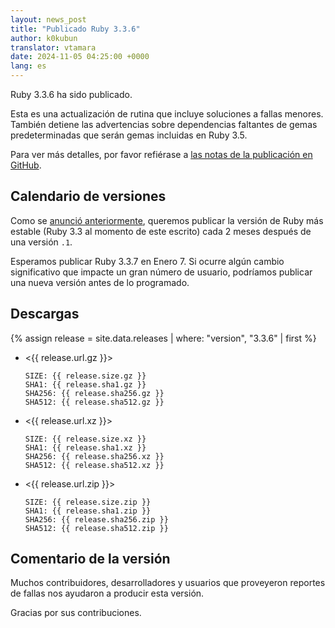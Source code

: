 ```yaml
---
layout: news_post
title: "Publicado Ruby 3.3.6"
author: k0kubun
translator: vtamara
date: 2024-11-05 04:25:00 +0000
lang: es
---
```


Ruby 3.3.6 ha sido publicado.

Esta es una actualización de rutina que incluye soluciones a fallas menores.
También detiene las advertencias sobre dependencias faltantes de gemas 
predeterminadas que serán gemas incluidas en Ruby 3.5.

Para ver más detalles, por favor refiérase a
[las notas de la publicación en GitHub](https://github.com/ruby/ruby/releases/tag/v3_3_6).

## Calendario de versiones

Como se [anunció anteriormente](https://www.ruby-lang.org/es/news/2024/07/09/ruby-3-3-4-released/),
queremos publicar la versión de Ruby más estable (Ruby 3.3 al momento de este
escrito) cada 2 meses después de una versión `.1`.

Esperamos publicar Ruby 3.3.7 en Enero 7. Si ocurre algún cambio significativo
que impacte un gran número de usuario, podríamos publicar una nueva versión
antes de lo programado.

## Descargas

{% assign release = site.data.releases | where: "version", "3.3.6" | first %}

* <{{ release.url.gz }}>

      SIZE: {{ release.size.gz }}
      SHA1: {{ release.sha1.gz }}
      SHA256: {{ release.sha256.gz }}
      SHA512: {{ release.sha512.gz }}

* <{{ release.url.xz }}>

      SIZE: {{ release.size.xz }}
      SHA1: {{ release.sha1.xz }}
      SHA256: {{ release.sha256.xz }}
      SHA512: {{ release.sha512.xz }}

* <{{ release.url.zip }}>

      SIZE: {{ release.size.zip }}
      SHA1: {{ release.sha1.zip }}
      SHA256: {{ release.sha256.zip }}
      SHA512: {{ release.sha512.zip }}

## Comentario de la versión

Muchos contribuidores, desarrolladores y usuarios que proveyeron reportes de
fallas nos ayudaron a producir esta versión.

Gracias por sus contribuciones.
